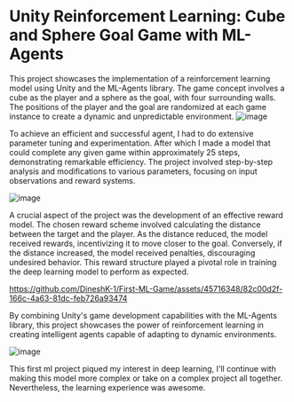 # Unity Reinforcement Learning: Cube and Sphere Goal Game with ML-Agents
This project showcases the implementation of a reinforcement learning model using Unity and the ML-Agents library. The game concept involves a cube as the player and a sphere as the goal, with four surrounding walls. The positions of the player and the goal are randomized at each game instance to create a dynamic and unpredictable environment.
![image](https://github.com/DineshK-1/First-ML-Game/assets/45716348/e2c457ae-ab20-45af-8728-130a13efcf41)

To achieve an efficient and successful agent, I had to do extensive parameter tuning and experimentation. After which I made a model that could complete any given game within approximately 25 steps, demonstrating remarkable efficiency. The project involved step-by-step analysis and modifications to various parameters, focusing on input observations and reward systems.

![image](https://github.com/DineshK-1/First-ML-Game/assets/45716348/05c8a0a3-b5bd-4ac1-b429-81830ee03a0b)

A crucial aspect of the project was the development of an effective reward model. The chosen reward scheme involved calculating the distance between the target and the player. As the distance reduced, the model received rewards, incentivizing it to move closer to the goal. Conversely, if the distance increased, the model received penalties, discouraging undesired behavior. This reward structure played a pivotal role in training the deep learning model to perform as expected.

https://github.com/DineshK-1/First-ML-Game/assets/45716348/82c00d2f-166c-4a63-81dc-feb726a93474

By combining Unity's game development capabilities with the ML-Agents library, this project showcases the power of reinforcement learning in creating intelligent agents capable of adapting to dynamic environments. 

![image](https://github.com/DineshK-1/First-ML-Game/assets/45716348/41add7b9-47a8-4dc5-ae34-d3472061dfde)

This first ml project piqued my interest in deep learning, I'll continue with making this model more complex or take on a complex project all together. Nevertheless, the learning experience was awesome.
